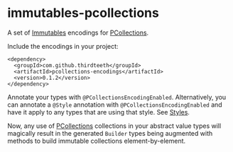 immutables-pcollections
===

A set of [Immutables](http://immutables.org) encodings for [PCollections](https://pcollections.org/).

Include the encodings in your project:

```
<dependency>
  <groupId>com.github.thirdteeth</groupId>
  <artifactId>pcollections-encodings</artifactId>
  <version>0.1.2</version>
</dependency>

```

Annotate your types with `@PCollectionsEncodingEnabled`. Alternatively,
you can annotate a `@Style` annotation with `@PCollectionsEncodingEnabled`
and have it apply to any types that are using that style. See
[Styles](http://immutables.github.io/style.html).

Now, any use of [PCollections](https://pcollections.org/) collections in your
abstract value types will magically result in the generated `Builder`
types being augmented with methods to build immutable collections
element-by-element.
